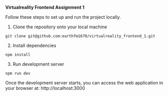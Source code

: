 **Virtualreality Frontend Assignment 1**

Follow these steps to set up and run the project locally.

1. Clone the repository onto your local machine

```
git clone git@github.com:earthfm1670/virtualreality_frontend_1.git
```

2. Install dependencies

```
npm install
```

3. Run development server

```
npm run dev
```

Once the development server starts, you can access the web application in your browser at: http://localhost:3000
